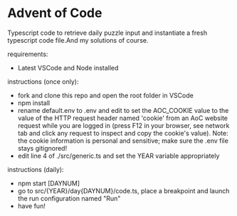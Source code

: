 # Advent of Code

Typescript code to retrieve daily puzzle input and instantiate a fresh typescript code file.And my solutions of course.

requirements:
- Latest VSCode and Node installed

instructions (once only):
- fork and clone this repo and open the root folder in VSCode
- npm install
- rename default.env to .env and edit to set the AOC_COOKIE value to the value of the HTTP request header named 'cookie' from an AoC website request while you are logged in (press F12 in your browser, see network tab and click any request to inspect and copy the cookie's value). Note: the cookie information is personal and sensitive; make sure the .env file stays gitignored!
- edit line 4 of ./src/generic.ts and set the YEAR variable appropriately

instructions (daily):
- npm start [DAYNUM]
- go to src/{YEAR}/day{DAYNUM}/code.ts, place a breakpoint and launch the run configuration named "Run"
- have fun!
